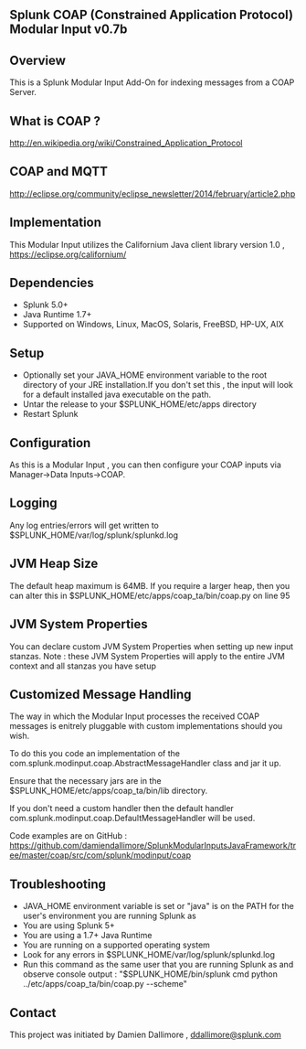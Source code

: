 ## Splunk COAP (Constrained Application Protocol) Modular Input v0.7b

## Overview

This is a Splunk Modular Input Add-On for indexing messages from a COAP Server.

## What is COAP ?

http://en.wikipedia.org/wiki/Constrained_Application_Protocol

## COAP and MQTT

http://eclipse.org/community/eclipse_newsletter/2014/february/article2.php

## Implementation

This Modular Input utilizes the Californium Java client library version 1.0 , https://eclipse.org/californium/

## Dependencies

* Splunk 5.0+
* Java Runtime 1.7+
* Supported on Windows, Linux, MacOS, Solaris, FreeBSD, HP-UX, AIX

## Setup

* Optionally set your JAVA_HOME environment variable to the root directory of your JRE installation.If you don't set this , the input will look for a default installed java executable on the path.
* Untar the release to your $SPLUNK_HOME/etc/apps directory
* Restart Splunk

## Configuration

As this is a Modular Input , you can then configure your COAP inputs via Manager->Data Inputs->COAP. 

## Logging

Any log entries/errors will get written to $SPLUNK_HOME/var/log/splunk/splunkd.log

## JVM Heap Size

The default heap maximum is 64MB.
If you require a larger heap, then you can alter this in $SPLUNK_HOME/etc/apps/coap_ta/bin/coap.py on line 95

## JVM System Properties

You can declare custom JVM System Properties when setting up new input stanzas.
Note : these JVM System Properties will apply to the entire JVM context and all stanzas you have setup

## Customized Message Handling

The way in which the Modular Input processes the received COAP messages is enitrely pluggable with custom implementations should you wish.

To do this you code an implementation of the com.splunk.modinput.coap.AbstractMessageHandler class and jar it up.

Ensure that the necessary jars are in the $SPLUNK_HOME/etc/apps/coap_ta/bin/lib directory.

If you don't need a custom handler then the default handler com.splunk.modinput.coap.DefaultMessageHandler will be used.

Code examples are on GitHub : https://github.com/damiendallimore/SplunkModularInputsJavaFramework/tree/master/coap/src/com/splunk/modinput/coap

## Troubleshooting

* JAVA_HOME environment variable is set or "java" is on the PATH for the user's environment you are running Splunk as
* You are using Splunk 5+
* You are using a 1.7+ Java Runtime
* You are running on a supported operating system
* Look for any errors in $SPLUNK_HOME/var/log/splunk/splunkd.log
* Run this command as the same user that you are running Splunk as and observe console output : "$SPLUNK_HOME/bin/splunk cmd python ../etc/apps/coap_ta/bin/coap.py --scheme" 

## Contact

This project was initiated by Damien Dallimore , ddallimore@splunk.com

